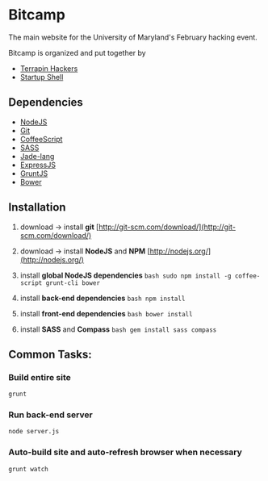 # Bitcamp

The main website for the University of Maryland's February hacking event.

Bitcamp is organized and put together by
* [Terrapin Hackers](http://terrapinhackers.com/)
* [Startup Shell](http://startupshell.org/)


## Dependencies

* [NodeJS](http://nodejs.org/)
* [Git](http://git-scm.com/)
* [CoffeeScript](http://coffeescript.org/)
* [SASS](http://sass-lang.com/)
* [Jade-lang](http://jade-lang.com/)
* [ExpressJS](http://expressjs.com/)
* [GruntJS](http://gruntjs.com/)
* [Bower](http://twitter.github.com/bower/)


## Installation

1. download -> install **git**
  [http://git-scm.com/download/](http://git-scm.com/download/)

2. download -> install **NodeJS** and **NPM**
  [http://nodejs.org/](http://nodejs.org/)

3. install **global NodeJS dependencies**
  ```bash sudo npm install -g coffee-script grunt-cli bower```
4. install **back-end dependencies**
  ```bash npm install```
5. install **front-end dependencies**
  ```bash bower install```
6. install **SASS** and **Compass**
  ```bash gem install sass compass```


## Common Tasks:

### Build entire site
```bash
grunt
```

### Run back-end server
```bash
node server.js
```

### Auto-build site and auto-refresh browser when necessary
```bash
grunt watch
```

